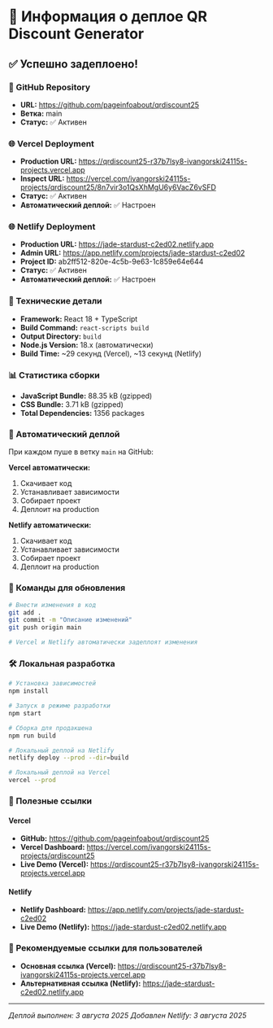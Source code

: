 # 🚀 Информация о деплое QR Discount Generator

## ✅ Успешно задеплоено!

### 📍 GitHub Repository
- **URL:** https://github.com/pageinfoabout/qrdiscount25
- **Ветка:** main
- **Статус:** ✅ Активен

### 🌐 Vercel Deployment
- **Production URL:** https://qrdiscount25-r37b7lsy8-ivangorski24115s-projects.vercel.app
- **Inspect URL:** https://vercel.com/ivangorski24115s-projects/qrdiscount25/8n7vir3o1QsXhMgU6y6VacZ6vSFD
- **Статус:** ✅ Активен
- **Автоматический деплой:** ✅ Настроен

### 🌐 Netlify Deployment
- **Production URL:** https://jade-stardust-c2ed02.netlify.app
- **Admin URL:** https://app.netlify.com/projects/jade-stardust-c2ed02
- **Project ID:** ab2ff512-820e-4c5b-9e63-1c859e64e644
- **Статус:** ✅ Активен
- **Автоматический деплой:** ✅ Настроен

### 🔧 Технические детали
- **Framework:** React 18 + TypeScript
- **Build Command:** `react-scripts build`
- **Output Directory:** `build`
- **Node.js Version:** 18.x (автоматически)
- **Build Time:** ~29 секунд (Vercel), ~13 секунд (Netlify)

### 📊 Статистика сборки
- **JavaScript Bundle:** 88.35 kB (gzipped)
- **CSS Bundle:** 3.71 kB (gzipped)
- **Total Dependencies:** 1356 packages

### 🔄 Автоматический деплой
При каждом пуше в ветку `main` на GitHub:

**Vercel автоматически:**
1. Скачивает код
2. Устанавливает зависимости
3. Собирает проект
4. Деплоит на production

**Netlify автоматически:**
1. Скачивает код
2. Устанавливает зависимости
3. Собирает проект
4. Деплоит на production

### 📝 Команды для обновления
```bash
# Внести изменения в код
git add .
git commit -m "Описание изменений"
git push origin main

# Vercel и Netlify автоматически задеплоят изменения
```

### 🛠 Локальная разработка
```bash
# Установка зависимостей
npm install

# Запуск в режиме разработки
npm start

# Сборка для продакшена
npm run build

# Локальный деплой на Netlify
netlify deploy --prod --dir=build

# Локальный деплой на Vercel
vercel --prod
```

### 🔗 Полезные ссылки

#### Vercel
- **GitHub:** https://github.com/pageinfoabout/qrdiscount25
- **Vercel Dashboard:** https://vercel.com/ivangorski24115s-projects/qrdiscount25
- **Live Demo (Vercel):** https://qrdiscount25-r37b7lsy8-ivangorski24115s-projects.vercel.app

#### Netlify
- **Netlify Dashboard:** https://app.netlify.com/projects/jade-stardust-c2ed02
- **Live Demo (Netlify):** https://jade-stardust-c2ed02.netlify.app

### 🎯 Рекомендуемые ссылки для пользователей
- **Основная ссылка (Vercel):** https://qrdiscount25-r37b7lsy8-ivangorski24115s-projects.vercel.app
- **Альтернативная ссылка (Netlify):** https://jade-stardust-c2ed02.netlify.app

---
*Деплой выполнен: 3 августа 2025*
*Добавлен Netlify: 3 августа 2025* 